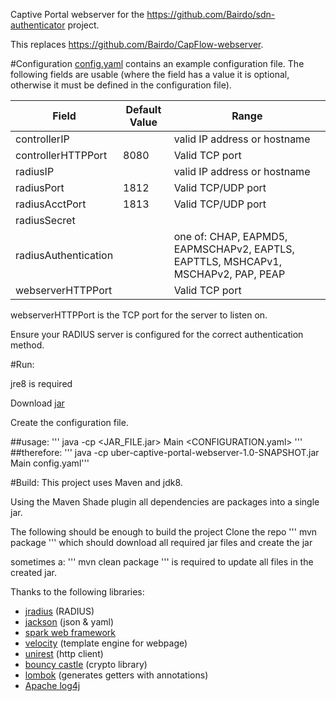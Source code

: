 
Captive Portal webserver for the https://github.com/Bairdo/sdn-authenticator project.

This replaces https://github.com/Bairdo/CapFlow-webserver.

#Configuration
[config.yaml](https://github.com/Bairdo/sdn-authenticator-webserver/blob/v0.2.0/config.yaml) contains an example configuration file.
The following fields are usable (where the field has a value it is optional, otherwise it must be defined in the configuration file).

Field | Default Value | Range
--------- | ------------- | ----------
controllerIP | | valid IP address or hostname
controllerHTTPPort | 8080 | Valid TCP port
radiusIP | | valid IP address or hostname
radiusPort | 1812 | Valid TCP/UDP port
radiusAcctPort | 1813 | Valid TCP/UDP port
radiusSecret | |
radiusAuthentication | | one of: CHAP, EAPMD5, EAPMSCHAPv2, EAPTLS, EAPTTLS, MSHCAPv1, MSCHAPv2, PAP, PEAP
webserverHTTPPort | | Valid TCP port

webserverHTTPPort is the TCP port for the server to listen on.

Ensure your RADIUS server is configured for the correct authentication method.


#Run:

jre8 is required

Download [jar](https://github.com/Bairdo/sdn-authenticator-webserver/releases/download/v0.2.0/uber-captive-portal-webserver-1.0-SNAPSHOT.jar)

Create the configuration file.



##usage:
'''
java -cp \<JAR_FILE.jar> Main \<CONFIGURATION.yaml>
'''
##therefore:
'''
java -cp uber-captive-portal-webserver-1.0-SNAPSHOT.jar Main config.yaml'''




#Build:
This project uses Maven and jdk8.

Using the Maven Shade plugin all dependencies are packages into a single jar.

The following should be enough to build the project
Clone the repo
'''
mvn package
'''
which should download all required jar files and create the jar

sometimes a:
'''
mvn clean package
'''
is required to update all files in the created jar.

Thanks to the following libraries:
- [jradius](https://github.com/coova/jradius/) (RADIUS)
- [jackson](http://wiki.fasterxml.com/JacksonHome) (json & yaml)
- [spark web framework](http://sparkjava.com/)
- [velocity](http://velocity.apache.org/) (template engine for webpage)
- [unirest](http://unirest.io/java.html) (http client)
- [bouncy castle](https://www.bouncycastle.org/) (crypto library)
- [lombok](https://projectlombok.org/) (generates getters with annotations)
- [Apache log4j](https://logging.apache.org/log4j/2.x/)